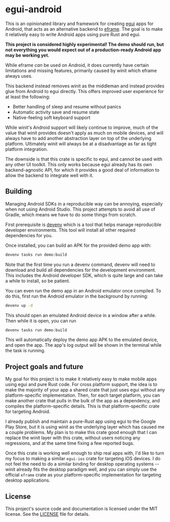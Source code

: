 # egui-android

This is an opinionated library and framework for creating [egui] apps for Android, that acts as an alternative backend to [eframe]. The goal is to make it relatively easy to write Android apps using pure Rust and egui.

**This project is considered highly experimental! The demo should run, but not everything you would expect out of a production-ready Android app may be working yet.**

While eframe *can* be used on Android, it does currently have certain limitations and missing features, primarily caused by winit which eframe always uses.

This backend instead removes winit as the middleman and instead provides glue from Android to egui directly. This offers improved user experience for at least the following:

- Better handling of sleep and resume without panics
- Automatic activity save and resume state
- Native-feeling soft keyboard support

While winit's Android support will likely continue to improve, much of the value that winit provides doesn't apply as much on mobile devices, and will always have to add another abstraction layer on top of the underlying platform. Ultimately winit will always be at a disadvantage as far as tight platform integration.

The downside is that this crate is specific to egui, and cannot be used with any other UI toolkit. This only works because egui already has its own backend-agnostic API, for which it provides a good deal of information to allow the backend to integrate well with it.

## Building

Managing Android SDKs in a reproducible way can be annoying, especially when not using Android Studio. This project attempts to avoid all use of Gradle, which means we have to do some things from scratch.

First prerequisite is [devenv](https://devenv.sh) which is a tool that helps manage reproducible developer environments. This tool will install all other required dependencies for you.

Once installed, you can build an APK for the provided demo app with:

```sh
devenv tasks run demo:build
```

Note that the first time you run a devenv command, devenv will need to download and build all dependencies for the development environment. This includes the Android developer SDK, which is quite large and can take a while to install, so be patient.

You can even run the demo app in an Android emulator once compiled. To do this, first run the Android emulator in the background by running:

```sh
devenv up -d
```

This should open an emulated Android device in a window after a while. Then while it is open, you can run

```sh
devenv tasks run demo:build
```

This will automatically deploy the demo app APK to the emulated device, and open the app. The app's log output will be shown in the terminal while the task is running.

## Project goals and future

My goal for this project is to make it relatively easy to make mobile apps using egui and pure Rust code. For cross platform support, the idea is to make the majority of your app a shared crate that just uses egui without any platform-specific implementation. Then, for each target platform, you can make another crate that pulls in the bulk of the app as a dependency, and compiles the platform-specific details. This is that platform-specific crate for targeting Android.

I already publish and maintain a pure-Rust app using egui to the Google Play Store, but it is using winit as the underlying layer which has caused me a couple problems. My plan is to make this crate good enough that I can replace the winit layer with this crate, without users noticing any regressions, and at the same time fixing a few reported bugs.

Once this crate is working well enough to ship real apps with, I'd like to turn my focus to making a similar `egui-ios` crate for targeting iOS devices. I do not feel the need to do a similar binding for desktop operating systems -- winit already fits the desktop paradigm well, and you can simply use the official `eframe` crate as your platform-specific implementation for targeting desktop applications.

## License

This project's source code and documentation is licensed under the MIT license. See the [LICENSE](LICENSE) file for details.


[eframe]: https://crates.io/crates/eframe
[egui]: https://crates.io/crates/eframe
